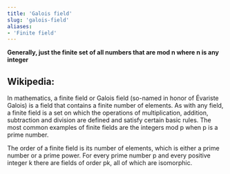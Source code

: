 ```yaml
---
title: 'Galois field'
slug: 'galois-field'
aliases:
- 'Finite field'
---
```


**Generally, just the finite set of all numbers that are mod n where n is any integer**
## Wikipedia:
In mathematics, a finite field or Galois field (so-named in honor of Évariste Galois) is a field that contains a finite number of elements. As with any field, a finite field is a set on which the operations of multiplication, addition, subtraction and division are defined and satisfy certain basic rules. The most common examples of finite fields are the integers mod p when p is a prime number.

The order of a finite field is its number of elements, which is either a prime number or a prime power. For every prime number p and every positive integer k there are fields of order pk, all of which are isomorphic.